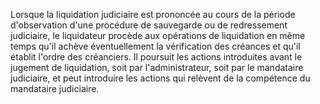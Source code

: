   
 Lorsque la liquidation judiciaire est prononcée au cours de la période d'observation d'une procédure de sauvegarde ou de redressement judiciaire, le liquidateur procède aux opérations de liquidation en même temps qu'il achève éventuellement la vérification des créances et qu'il établit l'ordre des créanciers. Il poursuit les actions introduites avant le jugement de liquidation, soit par l'administrateur, soit par le mandataire judiciaire, et peut introduire les actions qui relèvent de la compétence du mandataire judiciaire.  

  

